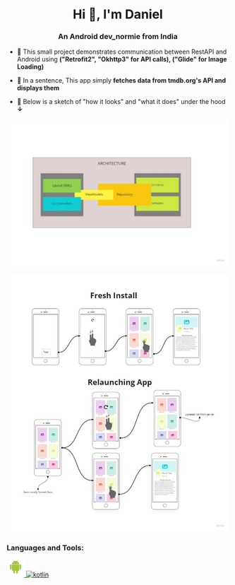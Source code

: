 <h1 align="center">Hi 👋, I'm Daniel</h1>
<h3 align="center">An Android dev_normie from India</h3>

- 🌱 This small project demonstrates communication between RestAPI and Android using **("Retrofit2", "Okhttp3" for API calls), ("Glide" for Image Loading)**


- 📝 In a sentence, This app simply **fetches data from tmdb.org's API and displays them**



- 🔭  Below is a sketch of "how it looks" and "what it does" under the hood **↓**



![ App Architecture shown Here... ](https://github.com/CmdDaniel/Get_Moviez/blob/master/appArchitecture.jpg)


![ App Pathway shown Here... ](https://github.com/CmdDaniel/Get_Moviez/blob/master/appPathway.jpg)


<h3 align="left">Languages and Tools:</h3>
<p align="left"> <a href="https://developer.android.com" target="_blank" rel="noreferrer"> <img src="https://raw.githubusercontent.com/devicons/devicon/master/icons/android/android-original-wordmark.svg" alt="android" width="40" height="40"/> </a> <a href="https://kotlinlang.org" target="_blank" rel="noreferrer"> <img src="https://www.vectorlogo.zone/logos/kotlinlang/kotlinlang-icon.svg" alt="kotlin" width="40" height="40"/> </a> </p>
